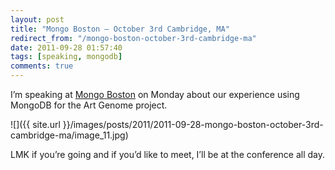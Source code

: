 ```yaml
---
layout: post
title: "Mongo Boston – October 3rd Cambridge, MA"
redirect_from: "/mongo-boston-october-3rd-cambridge-ma"
date: 2011-09-28 01:57:40
tags: [speaking, mongodb]
comments: true
---
```

I’m speaking at [Mongo Boston](http://www.10gen.com/events/mongo-boston-2011) on Monday about our experience using MongoDB for the Art Genome project.

![]({{ site.url }}/images/posts/2011/2011-09-28-mongo-boston-october-3rd-cambridge-ma/image_11.jpg)

LMK if you’re going and if you’d like to meet, I’ll be at the conference all day.


